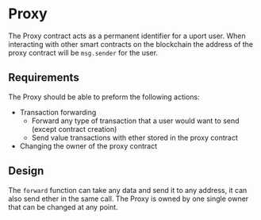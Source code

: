 # Proxy
The Proxy contract acts as a permanent identifier for a uport user. When interacting with other smart contracts on the blockchain the address of the proxy contract will be `msg.sender` for the user.

## Requirements
The Proxy should be able to preform the following actions:
* Transaction forwarding
    - Forward any type of transaction that a user would want to send (except contract creation)
    - Send value transactions with ether stored in the proxy contract
* Changing the owner of the proxy contract

## Design
The `forward` function can take any data and send it to any address, it can also send ether in the same call. The Proxy is owned by one single owner that can be changed at any point.
